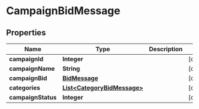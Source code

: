 

# CampaignBidMessage

## Properties

Name | Type | Description | Notes
------------ | ------------- | ------------- | -------------
**campaignId** | **Integer** |  |  [optional]
**campaignName** | **String** |  |  [optional]
**campaignBid** | [**BidMessage**](BidMessage.md) |  |  [optional]
**categories** | [**List&lt;CategoryBidMessage&gt;**](CategoryBidMessage.md) |  |  [optional]
**campaignStatus** | **Integer** |  |  [optional]



